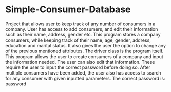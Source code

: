 # Simple-Consumer-Database
Project that allows user to keep track of any number of consumers in a company. User has access to add consumers, and edit their information such as their name, address, gender etc.
This program stores a company consumers, while keeping track of their name, age, gender, address, education and marital status. It also gives the
user the option to change any of the previous mentioned attributes.
The driver class is the program itself. This program allows the user to create consumers of a company and input 
the information needed. The user can also edit that information. These require the user to input the correct password before doing so.
After multiple consumers have been added, the user also has access to search for any consumer with given inputted parameters.
The correct password is: password
